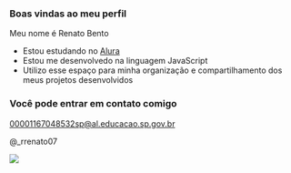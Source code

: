 ### Boas vindas ao meu perfil

Meu nome é Renato Bento

- Estou estudando no [Alura](https://www.alura.com.br)
- Estou me desenvolvedo na linguagem JavaScript
- Utilizo esse espaço para minha organização e compartilhamento dos meus projetos desenvolvidos

### Você pode entrar em contato comigo

00001167048532sp@al.educacao.sp.gov.br

@_rrenato07

![](https://media1.tenor.com/m/jkUOvPkzkLUAAAAC/ferb-dancing.gif)

